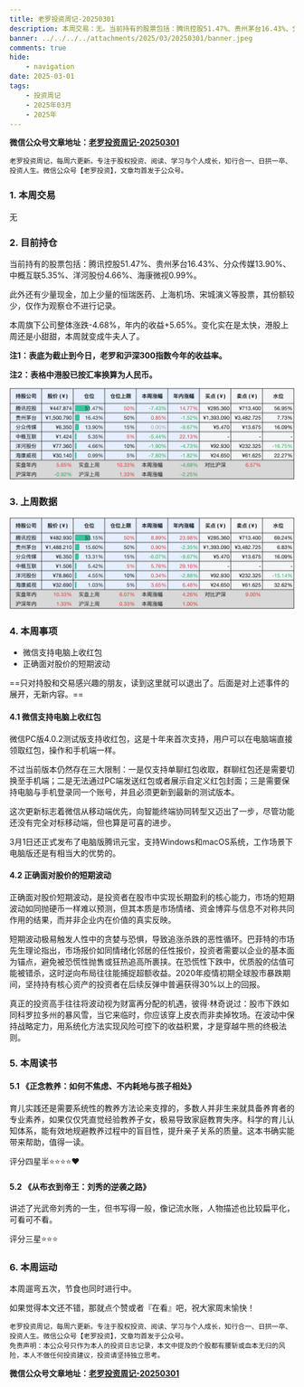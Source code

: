 ```yaml
---
title: 老罗投资周记-20250301
description: 本周交易：无。当前持有的股票包括：腾讯控股51.47%、贵州茅台16.43%、分众传媒13.90%、中概互联5.35%、洋河股份4.66%、海康微视0.99%。此外还有少量现金，加上少量的恒瑞医药、上海机场、宋城演义等股票，其份额较少，仅作为观察仓不进行记录。本周旗下公司整体涨跌-4.68%，年内的收益+5.65%。变化实在是太快，港股上周还是小甜甜，本周就变成牛夫人了。
banner: ../../../../attachments/2025/03/20250301/banner.jpeg
comments: true
hide:
    - navigation
date: 2025-03-01
tags:
    - 投资周记
    - 2025年03月
    - 2025年
---
```


__微信公众号文章地址：[老罗投资周记-20250301](https://mp.weixin.qq.com/s/TXmKAAfV1lmVohF5IClapA)__

```
老罗投资周记，每周六更新。专注于股权投资、阅读、学习与个人成长，知行合一、日拱一卒、投资人生。微信公众号【老罗投资】，文章均首发于公众号。
```

### 1. 本周交易

无

### 2. 目前持仓

当前持有的股票包括：腾讯控股51.47%、贵州茅台16.43%、分众传媒13.90%、中概互联5.35%、洋河股份4.66%、海康微视0.99%。

此外还有少量现金，加上少量的恒瑞医药、上海机场、宋城演义等股票，其份额较少，仅作为观察仓不进行记录。

本周旗下公司整体涨跌<span class="green">-4.68%</span>，年内的收益<span class="red">+5.65%</span>。变化实在是太快，港股上周还是小甜甜，本周就变成牛夫人了。

**注1：表底为截止到今日，老罗和沪深300指数今年的收益率。**

**注2：表格中港股已按汇率换算为人民币。**

![目前持仓](../../../attachments/2025/03/20250301/1.jpg)

### 3. 上周数据

![上周数据](../../../attachments/2025/03/20250301/2.jpg)

### 4. 本周事项

+ 微信支持电脑上收红包
+ 正确面对股价的短期波动

==只对持股和交易感兴趣的朋友，读到这里就可以退出了。后面是对上述事件的展开，无新内容。==

#### 4.1 微信支持电脑上收红包

微信PC版4.0.2测试版支持收红包，这是十年来首次支持，用户可以在电脑端直接领取红包，操作和手机端一样。

不过当前版本仍然存在三大限制：一是仅支持单聊红包收取​，群聊红包还是需要切换至手机端；二是无法通过PC端发送红包或者展示自定义红包封面；三是需要保持电脑与手机登录同一个账号，并且必须更新到最新的测试版本。

这次更新标志着微信从移动端优先，向智能终端协同转型又迈出了一步，尽管功能还没有完全对标移动端，但也算是可喜的进步。

3月1日还正式发布了电脑版腾讯元宝，支持Windows和macOS系统，工作场景下电脑版还是有相当大的优势的。

#### 4.2 正确面对股价的短期波动

正确面对股价短期波动，是投资者在股市中实现长期盈利的核心能力，市场的短期波动如同抛硬币一样难以预测，但其本质是市场情绪、资金博弈与信息不对称共同作用的结果，而并非企业内在价值的真实反映。

短期波动极易触发人性中的贪婪与恐惧，导致追涨杀跌的恶性循环。巴菲特的市场先生理论指出，市场报价如同情绪化邻居的任性报价，投资者需要以企业的基本面为锚点，避免被恐慌性抛售或狂热追高所裹挟。在恐慌性下跌中，优质股的估值可能被错杀，这时逆向布局往往能捕捉超额收益。2020年疫情初期全球股市暴跌期间，坚持持有核心资产的投资者在后续反弹中普遍获得30%以上的回报。

真正的投资高手往往将波动视为财富再分配的机遇，彼得·林奇说过：股市下跌如同科罗拉多州的暴风雪，当它来临时，你应该穿上皮衣而非卖掉牧场。在波动中保持战略定力，用系统化方法实现风险可控下的收益积累，才是穿越牛熊的终极法则。

### 5. 本周读书

#### 5.1 《正念教养：如何不焦虑、不内耗地与孩子相处》

育儿实践还是需要系统性的教养方法论来支撑的，多数人并非生来就具备养育者的专业素养，如果仅仅凭直觉经验教养子女，极易导致家庭教育失序。科学的育儿认知体系，能有效地规避教养过程中的盲目性，提升亲子关系的质量。这本书确实能带来帮助，值得一读。

评分四星半⭐️⭐️⭐️⭐️❤️

#### 5.2 《从布衣到帝王：刘秀的逆袭之路》

讲述了光武帝刘秀的一生，但书写得一般，像记流水账，人物描述也比较扁平化，可看可不看。

评分三星⭐️⭐️⭐️

### 6. 本周运动

本周遛弯五次，节食也同时进行中。

如果觉得本文还不错，那就点个赞或者『在看』吧，祝大家周末愉快！

```
老罗投资周记，每周六更新。专注于股权投资、阅读、学习与个人成长，知行合一、日拱一卒、投资人生。微信公众号【老罗投资】，文章均首发于公众号。
免责声明：本公众号只作为本人的投资日志记录，本文中提及的个股都有腰斩或血本无归的风险，本人不做任何投资建议，投资请坚持独立思考。
```

__微信公众号文章地址：[老罗投资周记-20250301](https://mp.weixin.qq.com/s/TXmKAAfV1lmVohF5IClapA)__